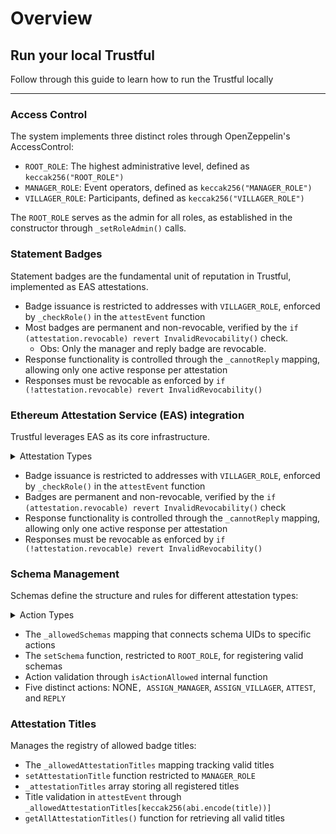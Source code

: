 # Overview

## Run your local Trustful

Follow through this guide to learn how to run the Trustful locally

***

### Access Control

The system implements three distinct roles through OpenZeppelin's AccessControl:

* `ROOT_ROLE`: The highest administrative level, defined as `keccak256("ROOT_ROLE")`
* `MANAGER_ROLE`: Event operators, defined as `keccak256("MANAGER_ROLE")`
* `VILLAGER_ROLE`: Participants, defined as `keccak256("VILLAGER_ROLE")`

The `ROOT_ROLE` serves as the admin for all roles, as established in the constructor through `_setRoleAdmin()` calls.

### Statement Badges

Statement badges are the fundamental unit of reputation in Trustful, implemented as EAS attestations.

* Badge issuance is restricted to addresses with `VILLAGER_ROLE`, enforced by `_checkRole()` in the `attestEvent` function
* Most badges are permanent and non-revocable, verified by the `if (attestation.revocable) revert InvalidRevocability()` check.&#x20;
  * Obs: Only the manager and reply badge are revocable.
* Response functionality is controlled through the `_cannotReply` mapping, allowing only one active response per attestation
* Responses must be revocable as enforced by `if (!attestation.revocable) revert InvalidRevocability()`

### Ethereum Attestation Service (EAS) integration

Trustful leverages EAS as its core infrastructure.

<details>

<summary>Attestation Types</summary>

* Manager assignments
* Villager status (check-in/out)
* Badge issuance
* Badge responses

</details>

* Badge issuance is restricted to addresses with `VILLAGER_ROLE`, enforced by `_checkRole()` in the `attestEvent` function
* Badges are permanent and non-revocable, verified by the `if (attestation.revocable) revert InvalidRevocability()` check
* Response functionality is controlled through the `_cannotReply` mapping, allowing only one active response per attestation
* Responses must be revocable as enforced by `if (!attestation.revocable) revert InvalidRevocability()`

### Schema Management

Schemas define the structure and rules for different attestation types:

<details>

<summary>Action Types</summary>

* NONE
* ASSIGN\_MANAGER
* ASSIGN\_VILLAGER
* ATTEST
* REPLY

</details>

* The `_allowedSchemas` mapping that connects schema UIDs to specific actions
* The `setSchema` function, restricted to `ROOT_ROLE`, for registering valid schemas
* Action validation through `isActionAllowed` internal function
* Five distinct actions: NONE`, ASSIGN_MANAGER`, `ASSIGN_VILLAGER`, `ATTEST`, and `REPLY`

### Attestation Titles

Manages the registry of allowed badge titles:

* The `_allowedAttestationTitles` mapping tracking valid titles
* `setAttestationTitle` function restricted to `MANAGER_ROLE`
* `_attestationTitles` array storing all registered titles
* Title validation in `attestEvent` through `_allowedAttestationTitles[keccak256(abi.encode(title))]`
* `getAllAttestationTitles()` function for retrieving all valid titles





